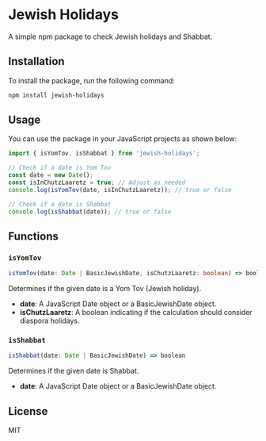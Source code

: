 # Jewish Holidays

A simple npm package to check Jewish holidays and Shabbat.

## Installation

To install the package, run the following command:

```bash
npm install jewish-holidays
```

## Usage

You can use the package in your JavaScript projects as shown below:

```javascript
import { isYomTov, isShabbat } from 'jewish-holidays';

// Check if a date is Yom Tov
const date = new Date();
const isInChutzLaaretz = true; // Adjust as needed
console.log(isYomTov(date, isInChutzLaaretz)); // true or false

// Check if a date is Shabbat
console.log(isShabbat(date)); // true or false
```

## Functions

### `isYomTov`

```typescript
isYomTov(date: Date | BasicJewishDate, isChutzLaaretz: boolean) => boolean
```

Determines if the given date is a Yom Tov (Jewish holiday).

- **date**: A JavaScript Date object or a BasicJewishDate object.
- **isChutzLaaretz**: A boolean indicating if the calculation should consider diaspora holidays.

### `isShabbat`

```typescript
isShabbat(date: Date | BasicJewishDate) => boolean
```

Determines if the given date is Shabbat.

- **date**: A JavaScript Date object or a BasicJewishDate object.

## License

MIT
